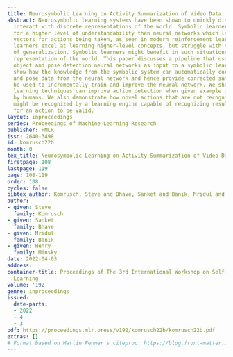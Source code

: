 ```yaml
---
title: Neurosymbolic Learning on Activity Summarization of Video Data
abstract: Neurosymbolic learning systems have been shown to quickly discover how to
  interact with discrete representations of the world. Symbolic learners often allow
  for a higher level of understandability than neural networks which learn feature
  vectors for actions being taken, as seen in modern reinforcement learning systems. Symbolic
  learners excel at learning higher-level concepts, but struggle with certain types
  of generalization. Symbolic learners might benefit in such situations from a learned
  representation of the world. This paper discusses a pipeline that uses state-of-the-art
  object and pose detection neural networks as input to a symbolic learning system. We
  show how the knowledge from the symbolic system can automatically correct object
  and pose data from the neural network and hence provide corrected samples that can
  be used to incrementally train and improve the neural network. We show how symbolic
  learning techniques can improve action detection when given example ground truths
  by humans. We also demonstrate how novel actions that are not recognized by humans
  might be recognized by a learning engine capable of recognizing results and preconditions
  for an action to be valid.
layout: inproceedings
series: Proceedings of Machine Learning Research
publisher: PMLR
issn: 2640-3498
id: komrusch22b
month: 0
tex_title: Neurosymbolic Learning on Activity Summarization of Video Data
firstpage: 108
lastpage: 119
page: 108-119
order: 108
cycles: false
bibtex_author: Komrusch, Steve and Bhave, Sanket and Banik, Mridul and Minsky, Henry
author:
- given: Steve
  family: Komrusch
- given: Sanket
  family: Bhave
- given: Mridul
  family: Banik
- given: Henry
  family: Minsky
date: 2022-04-03
address:
container-title: Proceedings of The 3rd International Workshop on Self-Supervised
  Learning
volume: '192'
genre: inproceedings
issued:
  date-parts:
  - 2022
  - 4
  - 3
pdf: https://proceedings.mlr.press/v192/komrusch22b/komrusch22b.pdf
extras: []
# Format based on Martin Fenner's citeproc: https://blog.front-matter.io/posts/citeproc-yaml-for-bibliographies/
---
```

